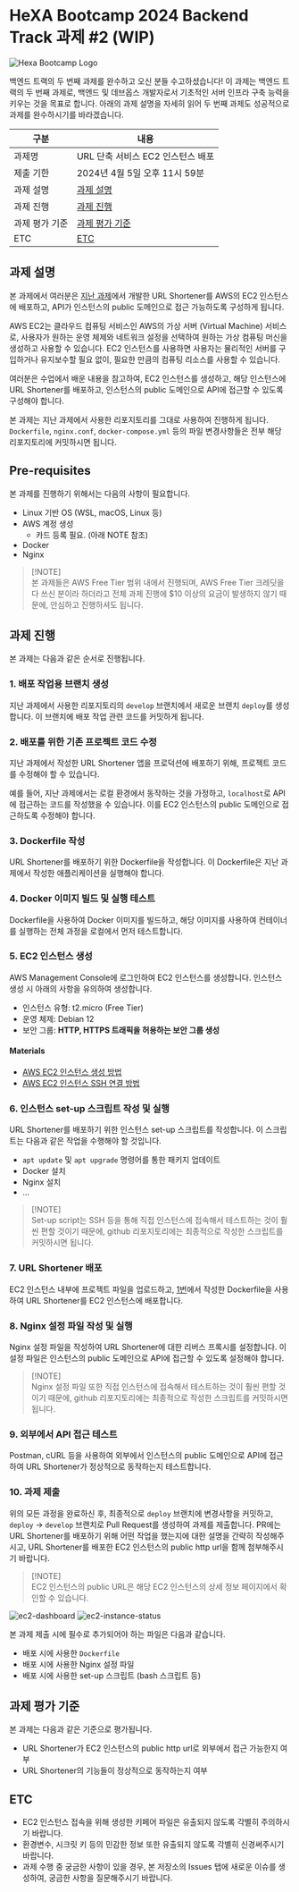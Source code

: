 # HeXA Bootcamp 2024 Backend Track 과제 #2 (WIP)

![Hexa Bootcamp Logo](docs/assets/hexa-bootcamp-logo.png)

백엔드 트랙의 두 번째 과제를 완수하고 오신 분들 수고하셨습니다!
이 과제는 백엔드 트랙의 두 번째 과제로, 백엔드 및 데브옵스 개발자로서 기초적인 서버 인프라 구축 능력을 키우는 것을 목표로 합니다.
아래의 과제 설명을 자세히 읽어 두 번째 과제도 성공적으로 과제를 완수하시기를 바라겠습니다.

구분 | 내용
--- | ---
과제명 | URL 단축 서비스 EC2 인스턴스 배포
제출 기한 | 2024년 4월 5일 오후 11시 59분
과제 설명 | [과제 설명](#과제-설명)
과제 진행 | [과제 진행](#과제-진행)
과제 평가 기준 | [과제 평가 기준](#과제-평가-기준)
ETC | [ETC](#ETC)


## 과제 설명

본 과제에서 여러분은 [지난 과제](https://github.com/01Joseph-Hwang10/url-shortener-template)에서 개발한 URL Shortener를 AWS의 EC2 인스턴스에 배포하고, API가 인스턴스의 public 도메인으로 접근 가능하도록 구성하게 됩니다.

AWS EC2는 클라우드 컴퓨팅 서비스인 AWS의 가상 서버 (Virtual Machine) 서비스로, 사용자가 원하는 운영 체제와 네트워크 설정을 선택하여 원하는 가상 컴퓨팅 머신을 생성하고 사용할 수 있습니다. EC2 인스턴스를 사용하면 사용자는 물리적인 서버를 구입하거나 유지보수할 필요 없이, 필요한 만큼의 컴퓨팅 리소스를 사용할 수 있습니다.

여러분은 수업에서 배운 내용을 참고하여, EC2 인스턴스를 생성하고, 해당 인스턴스에 URL Shortener를 배포하고, 인스턴스의 public 도메인으로 API에 접근할 수 있도록 구성해야 합니다.

본 과제는 지난 과제에서 사용한 리포지토리를 그대로 사용하여 진행하게 됩니다. `Dockerfile`, `nginx.conf`, `docker-compose.yml` 등의 파일 변경사항들은 전부 해당 리포지토리에 커밋하시면 됩니다.

## Pre-requisites

본 과제를 진행하기 위해서는 다음의 사항이 필요합니다.

- Linux 기반 OS (WSL, macOS, Linux 등)
- AWS 계정 생성
  - 카드 등록 필요. (아래 NOTE 참조)
- Docker
- Nginx

> [!NOTE]\
> 본 과제들은 AWS Free Tier 범위 내에서 진행되며, AWS Free Tier 크레딧을 다 쓰신 분이라 하더라고 전체 과제 진행에 $10 이상의 요금이 발생하지 않기 때문에, 안심하고 진행하셔도 됩니다.

## 과제 진행

본 과제는 다음과 같은 순서로 진행됩니다.

### 1. 배포 작업용 브랜치 생성

지난 과제에서 사용한 리포지토리의 `develop` 브랜치에서 새로운 브랜치 `deploy`를 생성합니다. 이 브랜치에 배포 작업 관련 코드를 커밋하게 됩니다.

### 2. 배포를 위한 기존 프로젝트 코드 수정

지난 과제에서 작성한 URL Shortener 앱을 프로덕션에 배포하기 위해, 프로젝트 코드를 수정해야 할 수 있습니다.

예를 들어, 지난 과제에서는 로컬 환경에서 동작하는 것을 가정하고, `localhost`로 API에 접근하는 코드를 작성했을 수 있습니다. 이를 EC2 인스턴스의 public 도메인으로 접근하도록 수정해야 합니다.

### 3. Dockerfile 작성

URL Shortener를 배포하기 위한 Dockerfile을 작성합니다. 
이 Dockerfile은 지난 과제에서 작성한 애플리케이션을 실행해야 합니다.

### 4. Docker 이미지 빌드 및 실행 테스트

Dockerfile을 사용하여 Docker 이미지를 빌드하고, 
해당 이미지를 사용하여 컨테이너를 실행하는 전체 과정을 로컬에서 먼저 테스트합니다.

### 5. EC2 인스턴스 생성

AWS Management Console에 로그인하여 EC2 인스턴스를 생성합니다. 인스턴스 생성 시 아래의 사항을 유의하여 생성합니다.

- 인스턴스 유형: t2.micro (Free Tier)
- 운영 체제: Debian 12
- 보안 그룹: **HTTP, HTTPS 트래픽을 허용하는 보안 그룹 생성**

#### Materials

- [AWS EC2 인스턴스 생성 방법](./docs/how-to-create-ec2-instance.md)
- [AWS EC2 인스턴스 SSH 연결 방법](./docs/how-to-connect-to-ec2-instance.md)

### 6. 인스턴스 set-up 스크립트 작성 및 실행

URL Shortener를 배포하기 위한 인스턴스 set-up 스크립트를 작성합니다. 
이 스크립트는 다음과 같은 작업을 수행해야 할 것입니다.

- `apt update` 및 `apt upgrade` 명령어를 통한 패키지 업데이트
- Docker 설치
- Nginx 설치
- ...

> [!NOTE]\
> Set-up script는 SSH 등을 통해 직접 인스턴스에 접속해서 테스트하는 것이 훨씬 편할 것이기 때문에, 
> github 리포지토리에는 최종적으로 작성한 스크립트를 커밋하시면 됩니다.

### 7. URL Shortener 배포

EC2 인스턴스 내부에 프로젝트 파일을 업로드하고, [1번](#1-dockerfile-작성)에서 작성한 Dockerfile을 사용하여 URL Shortener를 EC2 인스턴스에 배포합니다.

### 8. Nginx 설정 파일 작성 및 실행

Nginx 설정 파일을 작성하여 URL Shortener에 대한 리버스 프록시를 설정합니다. 이 설정 파일은 인스턴스의 public 도메인으로 API에 접근할 수 있도록 설정해야 합니다.

> [!NOTE]\
> Nginx 설정 파일 또한 직접 인스턴스에 접속해서 테스트하는 것이 훨씬 편할 것이기 때문에, 
> github 리포지토리에는 최종적으로 작성한 스크립트를 커밋하시면 됩니다.

### 9. 외부에서 API 접근 테스트

Postman, cURL 등을 사용하여 외부에서 인스턴스의 public 도메인으로 API에 접근하여 URL Shortener가 정상적으로 동작하는지 테스트합니다.

### 10. 과제 제출

위의 모든 과정을 완료하신 후, 최종적으로 `deploy` 브랜치에 변경사항을 커밋하고, `deploy` -> `develop` 브랜치로 Pull Request를 생성하여 과제를 제출합니다. PR에는 URL Shortener를 배포하기 위해 어떤 작업을 했는지에 대한 설명을 간략히 작성해주시고, URL Shortener를 배포한 EC2 인스턴스의 public http url을 함께 첨부해주시기 바랍니다.

> [!NOTE]\
> EC2 인스턴스의 public URL은 해당 EC2 인스턴스의 상세 정보 페이지에서 확인할 수 있습니다.

![ec2-dashboard](./docs/assets/ec2-dashboard.png)
![ec2-instance-status](./docs/assets/ec2-instance-status.png)

본 과제 제출 시에 필수로 추가되어야 하는 파일은 다음과 같습니다.

- 배포 시에 사용한 `Dockerfile`
- 배포 시에 사용한 Nginx 설정 파일
- 배포 시에 사용한 set-up 스크립트 (bash 스크립트 등)

## 과제 평가 기준


본 과제는 다음과 같은 기준으로 평가됩니다.

- URL Shortener가 EC2 인스턴스의 public http url로 외부에서 접근 가능한지 여부
- URL Shortener의 기능들이 정상적으로 동작하는지 여부


## ETC

- EC2 인스턴스 접속을 위해 생성한 키페어 파일은 유출되지 않도록 각별히 주의하시기 바랍니다.
- 환경변수, 시크릿 키 등의 민감한 정보 또한 유출되지 않도록 각별히 신경써주시기 바랍니다.
- 과제 수행 중 궁금한 사항이 있을 경우, 본 저장소의 Issues 탭에 새로운 이슈를 생성하여, 궁금한 사항을 질문해주시기 바랍니다.
